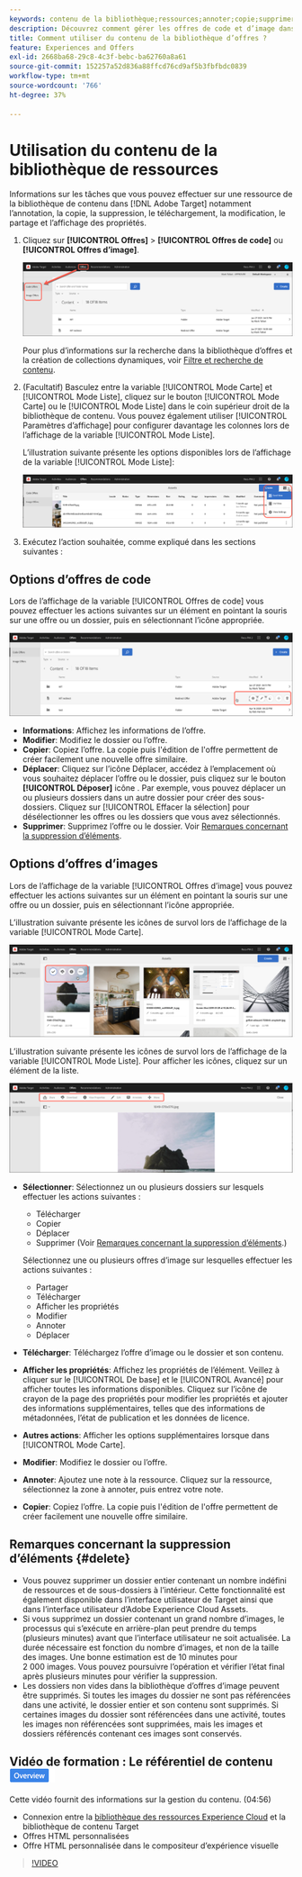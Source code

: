 ```yaml
---
keywords: contenu de la bibliothèque;ressources;annoter;copie;supprimer une ressource;télécharger une ressource;modifier du contenu;partager une carte;afficher les propriétés du contenu
description: Découvrez comment gérer les offres de code et d’image dans l’Adobe [!DNL Target] Bibliothèque d’offres. Découvrez comment afficher les détails d’une offre et comment modifier, copier, déplacer ou supprimer des offres.
title: Comment utiliser du contenu de la bibliothèque d’offres ?
feature: Experiences and Offers
exl-id: 2668ba68-29c8-4c3f-bebc-ba62760a8a61
source-git-commit: 152257a52d836a88ffcd76cd9af5b3fbfbdc0839
workflow-type: tm+mt
source-wordcount: '766'
ht-degree: 37%

---
```


# Utilisation du contenu de la bibliothèque de ressources

Informations sur les tâches que vous pouvez effectuer sur une ressource de la bibliothèque de contenu dans [!DNL Adobe Target] notamment l’annotation, la copie, la suppression, le téléchargement, la modification, le partage et l’affichage des propriétés.

1. Cliquez sur **[!UICONTROL Offres]** > **[!UICONTROL Offres de code]** ou **[!UICONTROL Offres d’image]**.

   ![Onglets Offres de code et Offres d’image](/help/main/c-experiences/c-manage-content/assets/offers-both.png)

   Pour plus d’informations sur la recherche dans la bibliothèque d’offres et la création de collections dynamiques, voir [Filtre et recherche de contenu](/help/main/c-experiences/c-manage-content/filter-and-search-content.md#concept_3B59B8F025BF4CEA82ECC5199D365276).

1. (Facultatif) Basculez entre la variable [!UICONTROL Mode Carte] et [!UICONTROL Mode Liste], cliquez sur le bouton [!UICONTROL Mode Carte] ou le [!UICONTROL Mode Liste] dans le coin supérieur droit de la bibliothèque de contenu. Vous pouvez également utiliser [!UICONTROL Paramètres d’affichage] pour configurer davantage les colonnes lors de l’affichage de la variable [!UICONTROL Mode Liste].

   L’illustration suivante présente les options disponibles lors de l’affichage de la variable [!UICONTROL Mode Liste]:

   ![Options du mode Liste](/help/main/c-experiences/c-manage-content/assets/view-settings-options.png)

1. Exécutez l’action souhaitée, comme expliqué dans les sections suivantes :

## Options d’offres de code

Lors de l’affichage de la variable [!UICONTROL Offres de code] vous pouvez effectuer les actions suivantes sur un élément en pointant la souris sur une offre ou un dossier, puis en sélectionnant l’icône appropriée.

![Icônes de survol dans l’onglet Offres (code)](/help/main/c-experiences/c-manage-content/assets/code-offers-hover-icons.png)

* **Informations**: Affichez les informations de l’offre.
* **Modifier**: Modifiez le dossier ou l’offre.
* **Copier**: Copiez l’offre. La copie puis l&#39;édition de l&#39;offre permettent de créer facilement une nouvelle offre similaire.
* **Déplacer**: Cliquez sur l’icône Déplacer, accédez à l’emplacement où vous souhaitez déplacer l’offre ou le dossier, puis cliquez sur le bouton **[!UICONTROL Déposer]** icône . Par exemple, vous pouvez déplacer un ou plusieurs dossiers dans un autre dossier pour créer des sous-dossiers. Cliquez sur [!UICONTROL Effacer la sélection] pour désélectionner les offres ou les dossiers que vous avez sélectionnés.
* **Supprimer**: Supprimez l’offre ou le dossier. Voir [Remarques concernant la suppression d’éléments](#delete).

## Options d’offres d’images

Lors de l’affichage de la variable [!UICONTROL Offres d’image] vous pouvez effectuer les actions suivantes sur un élément en pointant la souris sur une offre ou un dossier, puis en sélectionnant l’icône appropriée.

L’illustration suivante présente les icônes de survol lors de l’affichage de la variable [!UICONTROL Mode Carte].

![Icônes de survol dans l’onglet Offres d’image en mode Carte](/help/main/c-experiences/c-manage-content/assets/image-offers-hover-icons.png)

L’illustration suivante présente les icônes de survol lors de l’affichage de la variable [!UICONTROL Mode Liste]. Pour afficher les icônes, cliquez sur un élément de la liste.

![Icônes de survol dans l’onglet Offres d’image en mode Liste](/help/main/c-experiences/c-manage-content/assets/list-view-hover.png)

* **Sélectionner**: Sélectionnez un ou plusieurs dossiers sur lesquels effectuer les actions suivantes :

   * Télécharger
   * Copier
   * Déplacer
   * Supprimer (Voir [Remarques concernant la suppression d’éléments](#delete).)

   Sélectionnez une ou plusieurs offres d’image sur lesquelles effectuer les actions suivantes :

   * Partager
   * Télécharger
   * Afficher les propriétés
   * Modifier
   * Annoter
   * Déplacer


* **Télécharger**: Téléchargez l’offre d’image ou le dossier et son contenu.
* **Afficher les propriétés**: Affichez les propriétés de l’élément. Veillez à cliquer sur le [!UICONTROL De base] et le [!UICONTROL Avancé] pour afficher toutes les informations disponibles. Cliquez sur l’icône de crayon de la page des propriétés pour modifier les propriétés et ajouter des informations supplémentaires, telles que des informations de métadonnées, l’état de publication et les données de licence.
* **Autres actions**: Afficher les options supplémentaires lorsque dans [!UICONTROL Mode Carte].
* **Modifier**: Modifiez le dossier ou l’offre.
* **Annoter**: Ajoutez une note à la ressource. Cliquez sur la ressource, sélectionnez la zone à annoter, puis entrez votre note.
* **Copier**: Copiez l’offre. La copie puis l&#39;édition de l&#39;offre permettent de créer facilement une nouvelle offre similaire.

## Remarques concernant la suppression d’éléments {#delete}

* Vous pouvez supprimer un dossier entier contenant un nombre indéfini de ressources et de sous-dossiers à l’intérieur. Cette fonctionnalité est également disponible dans l’interface utilisateur de Target ainsi que dans l’interface utilisateur d’Adobe Experience Cloud Assets.
* Si vous supprimez un dossier contenant un grand nombre d’images, le processus qui s’exécute en arrière-plan peut prendre du temps (plusieurs minutes) avant que l’interface utilisateur ne soit actualisée. La durée nécessaire est fonction du nombre d’images, et non de la taille des images. Une bonne estimation est de 10 minutes pour 2 000 images. Vous pouvez poursuivre l’opération et vérifier l’état final après plusieurs minutes pour vérifier la suppression.
* Les dossiers non vides dans la bibliothèque d’offres d’image peuvent être supprimés. Si toutes les images du dossier ne sont pas référencées dans une activité, le dossier entier et son contenu sont supprimés. Si certaines images du dossier sont référencées dans une activité, toutes les images non référencées sont supprimées, mais les images et dossiers référencés contenant ces images sont conservés.

## Vidéo de formation : Le référentiel de contenu ![Badge d’aperçu](/help/main/assets/overview.png)

Cette vidéo fournit des informations sur la gestion du contenu. (04:56)

* Connexion entre la [bibliothèque des ressources Experience Cloud](https://experienceleague.adobe.com/docs/core-services/interface/assets/creative-cloud.html) et la bibliothèque de contenu Target
* Offres HTML personnalisées
* Offre HTML personnalisée dans le compositeur d’expérience visuelle

>[!VIDEO](https://video.tv.adobe.com/v/17387)
